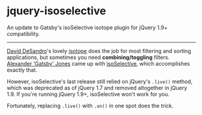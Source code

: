 jquery-isoselective
===================

An update to Gatsby's isoSelective isotope plugin for jQuery 1.9+ compatibility.


- - - -

[David DeSandro](http://desandro.com)'s lovely [isotope](http://isotope.metafizzy.co) does the job for most filtering and sorting applications, but sometimes you need **combining/toggling** filters. [Alexander 'Gatsby' Jones](http://gatsbyart.com) came up with [isoSelective](http://www.gatsbyart.com/plugins/isoSelective/), which accomplishes exactly that.

However, isoSelective's last release still relied on jQuery's <code>.live()</code> method, which was deprecated as of jQuery 1.7 and removed altogether in jQuery 1.9. If you're running jQuery 1.9+, isoSelective won't work for you.

Fortunately, replacing <code>.live()</code> with <code>.on()</code> in one spot does the trick.

